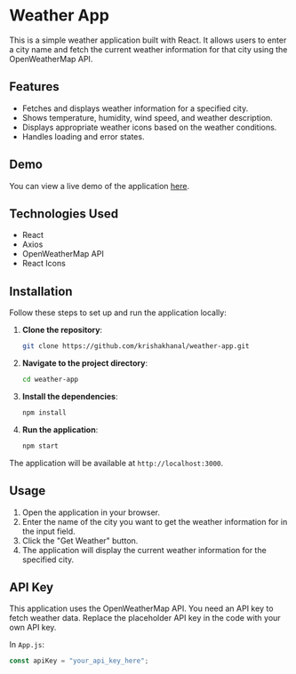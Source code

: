 # Weather App

This is a simple weather application built with React. It allows users to enter a city name and fetch the current weather information for that city using the OpenWeatherMap API.

## Features

- Fetches and displays weather information for a specified city.
- Shows temperature, humidity, wind speed, and weather description.
- Displays appropriate weather icons based on the weather conditions.
- Handles loading and error states.

## Demo

You can view a live demo of the application [here](http://localhost:3000/).

## Technologies Used

- React
- Axios
- OpenWeatherMap API
- React Icons

## Installation

Follow these steps to set up and run the application locally:

1. **Clone the repository**:
   ```sh
   git clone https://github.com/krishakhanal/weather-app.git
   ```
2. **Navigate to the project directory**:
   ```sh
   cd weather-app
   ```
3. **Install the dependencies**:
   ```sh
   npm install
   ```
4. **Run the application**:
   ```sh
   npm start
   ```

The application will be available at `http://localhost:3000`.

## Usage

1. Open the application in your browser.
2. Enter the name of the city you want to get the weather information for in the input field.
3. Click the "Get Weather" button.
4. The application will display the current weather information for the specified city.

## API Key

This application uses the OpenWeatherMap API. You need an API key to fetch weather data. Replace the placeholder API key in the code with your own API key.

In `App.js`:

```javascript
const apiKey = "your_api_key_here";
```
